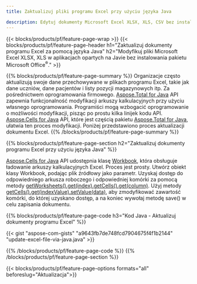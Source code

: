```yaml
---
title: Zaktualizuj pliki programu Excel przy użyciu języka Java 

description: Edytuj dokumenty Microsoft Excel XLSX, XLS, CSV bez instalowania pakietu Microsoft Office w aplikacjach opartych na Javie.
---
```


{{< blocks/products/pf/feature-page-wrap >}}
{{< blocks/products/pf/feature-page-header h1="Zaktualizuj dokumenty programu Excel za pomocą języka Java" h2="Modyfikuj pliki Microsoft Excel XLSX, XLS w aplikacjach opartych na Javie bez instalowania pakietu Microsoft Office<sup>&reg;</sup>." >}}

{{% blocks/products/pf/feature-page-summary %}}
Organizacje często aktualizują swoje dane przechowywane w plikach programu Excel, takie jak dane uczniów, dane pacjentów i listy pozycji magazynowych itp. Za pośrednictwem oprogramowania firmowego. [Aspose.Total for Java](https://products.aspose.com/total/java/) API zapewnia funkcjonalność modyfikacji arkuszy kalkulacyjnych przy użyciu własnego oprogramowania. Programiści mogą wzbogacić oprogramowanie o możliwości modyfikacji, pisząc po prostu kilka linijek kodu API. [Aspose.Cells for Java](https://products.aspose.com/cells/java/) API, które jest częścią pakietu [Aspose.Total for Java](https://products.aspose.com/total/java/), ułatwia ten proces modyfikacji. Poniżej przedstawiono proces aktualizacji dokumentu Excel.
{{% /blocks/products/pf/feature-page-summary  %}}

{{% blocks/products/pf/feature-page-section  h2="Zaktualizuj dokumenty programu Excel przy użyciu języka Java" %}}

[Aspose.Cells for Java](https://products.aspose.com/cells/java/) API udostępnia klasę [Workbook](https://reference.aspose.com/cells/java/com.aspose.cells/Workbook), która obsługuje ładowanie arkuszy kalkulacyjnych Excel. Proces jest prosty. Utwórz obiekt klasy Workbook, podając plik źródłowy jako parametr. Uzyskaj dostęp do odpowiedniego arkusza roboczego i odpowiedniej komórki za pomocą metody [getWorksheets().get(index).getCells().get(column)](https://reference.aspose.com/cells/java/com.aspose.cells/cells#Item%20(int)). Użyj metody [getCells().get(indexValue).setValue(data)](https://reference.aspose.com/cells/java/com.aspose.cells/cell#Value), aby zmodyfikować zawartość komórki, do której uzyskano dostęp, a na koniec wywołaj metodę save() w celu zapisania dokumentu.

{{% blocks/products/pf/feature-page-code h3="Kod Java - Aktualizuj dokumenty programu Excel" %}}

{{< gist "aspose-com-gists" "a9643fb7de748fcd7904675f4f1b2144" "update-excel-file-via-java.java" >}}

{{% /blocks/products/pf/feature-page-code  %}}
{{% /blocks/products/pf/feature-page-section %}}

{{< blocks/products/pf/feature-page-options formats="all" beforeslug="Aktualizacja">}}